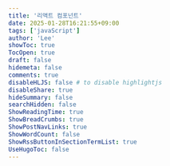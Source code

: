 ```yaml
---
title: '리액트 컴포넌트'
date: 2025-01-28T16:21:55+09:00
tags: ['javaScript']
author: 'Lee'
showToc: true
TocOpen: true
draft: false
hidemeta: false
comments: true
disableHLJS: false # to disable highlightjs
disableShare: true
hideSummary: false
searchHidden: false
ShowReadingTime: true
ShowBreadCrumbs: true
ShowPostNavLinks: true
ShowWordCount: false
ShowRssButtonInSectionTermList: true
UseHugoToc: false
---
```

